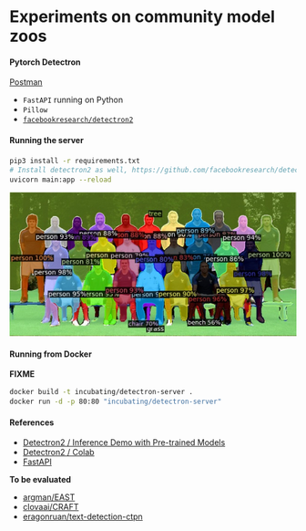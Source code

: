 # Experiments on community model zoos

#### Pytorch Detectron

[Postman](postman/Incubating%20Detectron%20API.postman_collection.json)

- `FastAPI` running on Python
- `Pillow`
- [`facebookresearch/detectron2`](https://github.com/facebookresearch/detectron2)

#### Running the server

```bash
pip3 install -r requirements.txt
# Install detectron2 as well, https://github.com/facebookresearch/detectron2/blob/master/INSTALL.md
uvicorn main:app --reload
```
![football](outputs/football2018.jpg)

#### Running from Docker

**FIXME**
```bash
docker build -t incubating/detectron-server .
docker run -d -p 80:80 "incubating/detectron-server"
```

#### References

- [Detectron2 / Inference Demo with Pre-trained Models](https://detectron2.readthedocs.io/tutorials/getting_started.html)
- [Detectron2 / Colab](https://colab.research.google.com/drive/16jcaJoc6bCFAQ96jDe2HwtXj7BMD_-m5)
- [FastAPI](https://fastapi.tiangolo.com/)

**To be evaluated**
- [argman/EAST](https://github.com/argman/EAST)
- [clovaai/CRAFT](https://github.com/clovaai/CRAFT-pytorch)
- [eragonruan/text-detection-ctpn](https://github.com/eragonruan/text-detection-ctpn)

